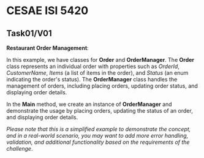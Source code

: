 # CESAE ISI 5420 
 
## Task01/V01 
 
**Restaurant Order Management**: 

In this example, we have classes for **Order** and **OrderManager**. The **Order** class represents an individual order with properties such as *OrderId*, *CustomerName*, *Items* (a list of items in the order), and *Status* (an enum indicating the order's status). The **OrderManager** class handles the management of orders, including placing orders, updating order status, and displaying order details.

In the **Main** method, we create an instance of **OrderManager** and demonstrate the usage by placing orders, updating the status of an order, and displaying order details.

*Please note that this is a simplified example to demonstrate the concept, and in a real-world scenario, you may want to add more error handling, validation, and additional functionality based on the requirements of the challenge*.
 
 
